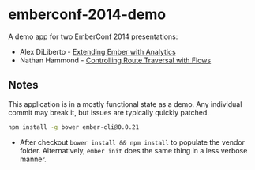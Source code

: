 emberconf-2014-demo
===================

A demo app for two EmberConf 2014 presentations:

- Alex DiLiberto - [Extending Ember with Analytics](http://alexdiliberto.com/talks/extending-ember-with-analytics/#/)
- Nathan Hammond - [Controlling Route Traversal with Flows](http://emberconf.com/schedule.html#hammond)

## Notes

This application is in a mostly functional state as a demo. Any individual commit may break it, but issues are typically quickly patched.

```bash
npm install -g bower ember-cli@0.0.21
```

- After checkout `bower install && npm install` to populate the vendor folder. Alternatively, `ember init` does the same thing in a less verbose manner.
